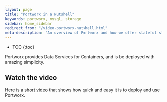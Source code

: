 ```yaml
---
layout: page
title: "Portworx in a Nutshell"
keywords: portworx, mysql, storage
sidebar: home_sidebar
redirect_from: "/video-portworx-nutshell.html"
meta-description: "An overview of Portworx and how we offer stateful storage solutions. Learn how quick and easy it is to deploy Portworx!"
---
```


* TOC
{:toc}

Portworx provides Data Services for Containers, and is be deployed with amazing simplicity.

## Watch the video
Here is a [short video](https://vimeo.com/163637386) that shows how quick and easy it is to deploy and use Portworx.
